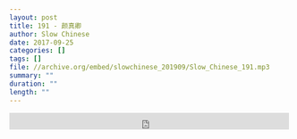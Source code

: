 ```yaml
---
layout: post
title: 191 - 颜真卿
author: Slow Chinese
date: 2017-09-25
categories: []
tags: []
file: //archive.org/embed/slowchinese_201909/Slow_Chinese_191.mp3
summary: ""
duration: ""
length: ""
---
```


<iframe src="https://archive.org/embed/slowchinese_201909/Slow_Chinese_191.mp3" width="500" height="30" frameborder="0" webkitallowfullscreen="true" mozallowfullscreen="true" allowfullscreen></iframe>
